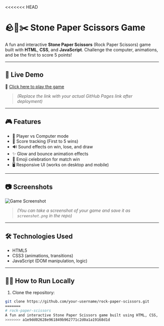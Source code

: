 <<<<<<< HEAD
# 🪨📄✂️ Stone Paper Scissors Game

A fun and interactive **Stone Paper Scissors** (Rock Paper Scissors) game built with **HTML**, **CSS**, and **JavaScript**. Challenge the computer, animations, and be the first to score 5 points!

---

## 🚀 Live Demo

🔗 [Click here to play the game](https://isha1shah.github.io/rock-paper-scissors)

> *(Replace the link with your actual GitHub Pages link after deployment)*

---

## 🎮 Features

- 🎲 Player vs Computer mode
- 🔢 Score tracking (First to 5 wins)
- 🔊 Sound effects on win, lose, and draw
- ✨ Glow and bounce animation effects
- 🎉 Emoji celebration for match win
- 🖥️ Responsive UI (works on desktop and mobile)

---

## 📷 Screenshots

![Game Screenshot](screenshot.png)

> *(You can take a screenshot of your game and save it as `screenshot.png` in the repo)*

---

## 🛠️ Technologies Used

- HTML5
- CSS3 (animations, transitions)
- JavaScript (DOM manipulation, logic)

---

## 🧑‍💻 How to Run Locally

1. Clone the repository:

```bash
git clone https://github.com/your-username/rock-paper-scissors.git
=======
# rock-paper-scissors
A fun and interactive Stone Paper Scissors game built using HTML, CSS, and JavaScript with animations and score tracking.
>>>>>>> a1e9dd02628e961849b962771c2d0a1a19168d1d
